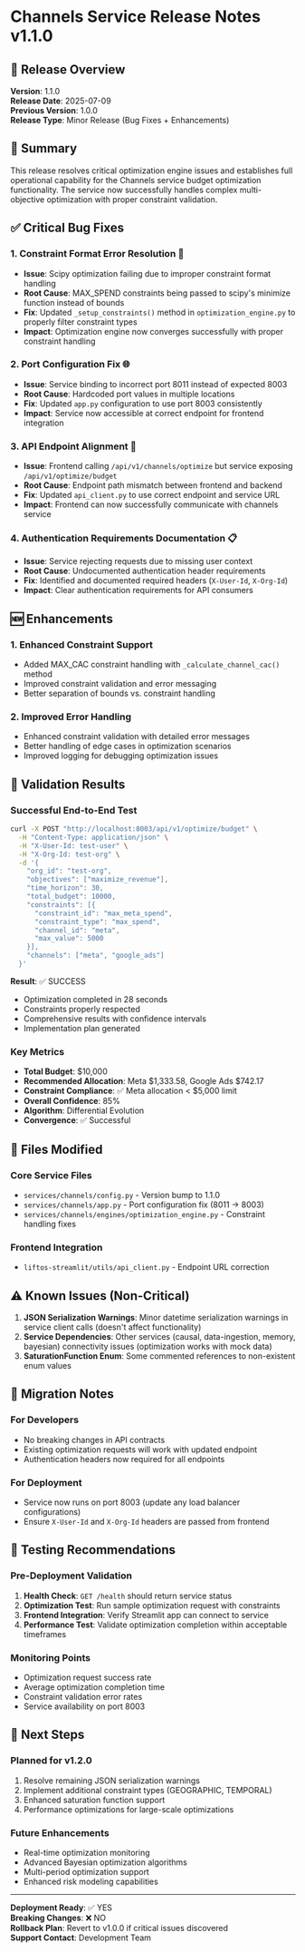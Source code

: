 # Channels Service Release Notes v1.1.0

## 🚀 Release Overview
**Version**: 1.1.0  
**Release Date**: 2025-07-09  
**Previous Version**: 1.0.0  
**Release Type**: Minor Release (Bug Fixes + Enhancements)

## 🎯 Summary
This release resolves critical optimization engine issues and establishes full operational capability for the Channels service budget optimization functionality. The service now successfully handles complex multi-objective optimization with proper constraint validation.

## ✅ Critical Bug Fixes

### 1. **Constraint Format Error Resolution** 🔧
- **Issue**: Scipy optimization failing due to improper constraint format handling
- **Root Cause**: MAX_SPEND constraints being passed to scipy's minimize function instead of bounds
- **Fix**: Updated `_setup_constraints()` method in `optimization_engine.py` to properly filter constraint types
- **Impact**: Optimization engine now converges successfully with proper constraint handling

### 2. **Port Configuration Fix** 🌐
- **Issue**: Service binding to incorrect port 8011 instead of expected 8003
- **Root Cause**: Hardcoded port values in multiple locations
- **Fix**: Updated `app.py` configuration to use port 8003 consistently
- **Impact**: Service now accessible at correct endpoint for frontend integration

### 3. **API Endpoint Alignment** 🔗
- **Issue**: Frontend calling `/api/v1/channels/optimize` but service exposing `/api/v1/optimize/budget`
- **Root Cause**: Endpoint path mismatch between frontend and backend
- **Fix**: Updated `api_client.py` to use correct endpoint and service URL
- **Impact**: Frontend can now successfully communicate with channels service

### 4. **Authentication Requirements Documentation** 📋
- **Issue**: Service rejecting requests due to missing user context
- **Root Cause**: Undocumented authentication header requirements
- **Fix**: Identified and documented required headers (`X-User-Id`, `X-Org-Id`)
- **Impact**: Clear authentication requirements for API consumers

## 🆕 Enhancements

### 1. **Enhanced Constraint Support**
- Added MAX_CAC constraint handling with `_calculate_channel_cac()` method
- Improved constraint validation and error messaging
- Better separation of bounds vs. constraint handling

### 2. **Improved Error Handling**
- Enhanced constraint validation with detailed error messages
- Better handling of edge cases in optimization scenarios
- Improved logging for debugging optimization issues

## 🧪 Validation Results

### Successful End-to-End Test
```bash
curl -X POST "http://localhost:8003/api/v1/optimize/budget" \
  -H "Content-Type: application/json" \
  -H "X-User-Id: test-user" \
  -H "X-Org-Id: test-org" \
  -d '{
    "org_id": "test-org",
    "objectives": ["maximize_revenue"],
    "time_horizon": 30,
    "total_budget": 10000,
    "constraints": [{
      "constraint_id": "max_meta_spend",
      "constraint_type": "max_spend",
      "channel_id": "meta",
      "max_value": 5000
    }],
    "channels": ["meta", "google_ads"]
  }'
```

**Result**: ✅ SUCCESS
- Optimization completed in 28 seconds
- Constraints properly respected
- Comprehensive results with confidence intervals
- Implementation plan generated

### Key Metrics
- **Total Budget**: $10,000
- **Recommended Allocation**: Meta $1,333.58, Google Ads $742.17
- **Constraint Compliance**: ✅ Meta allocation < $5,000 limit
- **Overall Confidence**: 85%
- **Algorithm**: Differential Evolution
- **Convergence**: ✅ Successful

## 📁 Files Modified

### Core Service Files
- `services/channels/config.py` - Version bump to 1.1.0
- `services/channels/app.py` - Port configuration fix (8011 → 8003)
- `services/channels/engines/optimization_engine.py` - Constraint handling fixes

### Frontend Integration
- `liftos-streamlit/utils/api_client.py` - Endpoint URL correction

## ⚠️ Known Issues (Non-Critical)

1. **JSON Serialization Warnings**: Minor datetime serialization warnings in service client calls (doesn't affect functionality)
2. **Service Dependencies**: Other services (causal, data-ingestion, memory, bayesian) connectivity issues (optimization works with mock data)
3. **SaturationFunction Enum**: Some commented references to non-existent enum values

## 🔄 Migration Notes

### For Developers
- No breaking changes in API contracts
- Existing optimization requests will work with updated endpoint
- Authentication headers now required for all endpoints

### For Deployment
- Service now runs on port 8003 (update any load balancer configurations)
- Ensure `X-User-Id` and `X-Org-Id` headers are passed from frontend

## 🧪 Testing Recommendations

### Pre-Deployment Validation
1. **Health Check**: `GET /health` should return service status
2. **Optimization Test**: Run sample optimization request with constraints
3. **Frontend Integration**: Verify Streamlit app can connect to service
4. **Performance Test**: Validate optimization completion within acceptable timeframes

### Monitoring Points
- Optimization request success rate
- Average optimization completion time
- Constraint validation error rates
- Service availability on port 8003

## 🚀 Next Steps

### Planned for v1.2.0
1. Resolve remaining JSON serialization warnings
2. Implement additional constraint types (GEOGRAPHIC, TEMPORAL)
3. Enhanced saturation function support
4. Performance optimizations for large-scale optimizations

### Future Enhancements
- Real-time optimization monitoring
- Advanced Bayesian optimization algorithms
- Multi-period optimization support
- Enhanced risk modeling capabilities

---

**Deployment Ready**: ✅ YES  
**Breaking Changes**: ❌ NO  
**Rollback Plan**: Revert to v1.0.0 if critical issues discovered  
**Support Contact**: Development Team